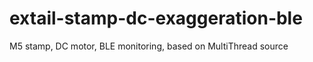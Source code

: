# extail-stamp-dc-exaggeration-ble
 M5 stamp, DC motor, BLE monitoring, based on MultiThread source

